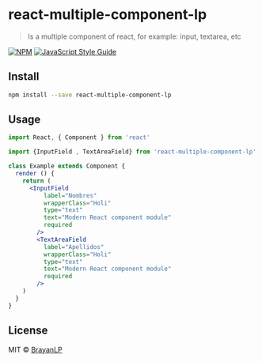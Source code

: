# react-multiple-component-lp

> Is a multiple component of react, for example: input, textarea, etc

[![NPM](https://img.shields.io/npm/v/react-multiple-component-lp.svg)](https://www.npmjs.com/package/react-multiple-component-lp) [![JavaScript Style Guide](https://img.shields.io/badge/code_style-standard-brightgreen.svg)](https://standardjs.com)

## Install

```bash
npm install --save react-multiple-component-lp
```

## Usage

```jsx
import React, { Component } from 'react'

import {InputField , TextAreaField} from 'react-multiple-component-lp'

class Example extends Component {
  render () {
    return (
      <InputField
          label="Nombres"
          wrapperClass="Holi"
          type="text"
          text="Modern React component module"
          required
        />
        <TextAreaField
          label="Apellidos"
          wrapperClass="Holi"
          type="text"
          text="Modern React component module"
          required
        />
    )
  }
}
```

## License

MIT © [BrayanLP](https://github.com/BrayanLP)
